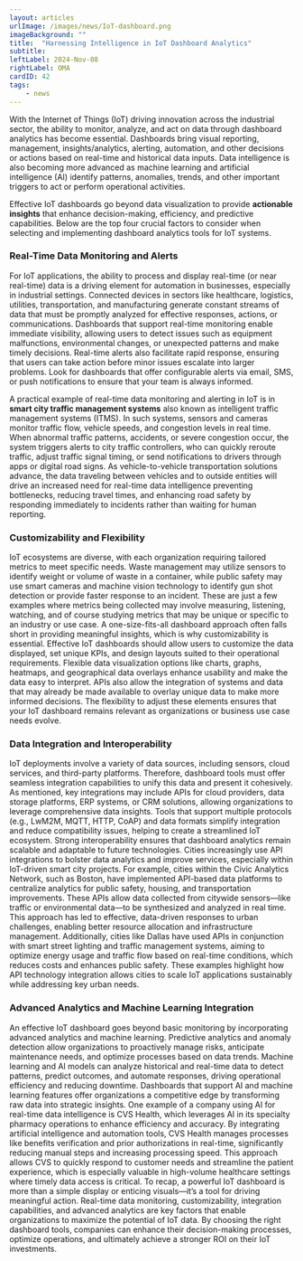 ```yaml
---
layout: articles
urlImage: /images/news/IoT-dashboard.png
imageBackground: ""
title:  "Harnessing Intelligence in IoT Dashboard Analytics"
subtitle: 
leftLabel: 2024-Nov-08
rightLabel: OMA
cardID: 42
tags: 
    - news
---
```


With the Internet of Things (IoT) driving innovation across the industrial sector, the ability to monitor, analyze, and act on data through dashboard analytics has become essential. Dashboards bring visual reporting, management, insights/analytics, alerting, automation, and other decisions or actions based on real-time and historical data inputs. Data intelligence is also becoming more advanced as machine learning and artificial intelligence (AI) identify patterns, anomalies, trends, and other important triggers to act or perform operational activities.
<!--more-->
Effective IoT dashboards go beyond data visualization to provide **actionable insights** that enhance decision-making, efficiency, and predictive capabilities. Below are the top four crucial factors to consider when selecting and implementing dashboard analytics tools for IoT systems.
### Real-Time Data Monitoring and Alerts
For IoT applications, the ability to process and display real-time (or near real-time) data is a driving element for automation in businesses, especially in industrial settings. Connected devices in sectors like healthcare, logistics, utilities, transportation, and manufacturing generate constant streams of data that must be promptly analyzed for effective responses, actions, or communications. Dashboards that support real-time monitoring enable immediate visibility, allowing users to detect issues such as equipment malfunctions, environmental changes, or unexpected patterns and make timely decisions. Real-time alerts also facilitate rapid response, ensuring that users can take action before minor issues escalate into larger problems.  Look for dashboards that offer configurable alerts via email, SMS, or push notifications to ensure that your team is always informed.  

A practical example of real-time data monitoring and alerting in IoT is in **smart city traffic management systems** also known as intelligent traffic management systems (ITMS). In such systems, sensors and cameras monitor traffic flow, vehicle speeds, and congestion levels in real time. When abnormal traffic patterns, accidents, or severe congestion occur, the system triggers alerts to city traffic controllers, who can quickly reroute traffic, adjust traffic signal timing, or send notifications to drivers through apps or digital road signs. As vehicle-to-vehicle transportation solutions advance, the data traveling between vehicles and to outside entities will drive an increased need for real-time data intelligence preventing bottlenecks, reducing travel times, and enhancing road safety by responding immediately to incidents rather than waiting for human reporting.

### Customizability and Flexibility  

IoT ecosystems are diverse, with each organization requiring tailored metrics to meet specific needs. Waste management may utilize sensors to identify weight or volume of waste in a container, while public safety may use smart cameras and machine vision technology to identify gun shot detection or provide faster response to an incident. These are just a few examples where metrics being collected may involve measuring, listening, watching, and of course studying metrics that may be unique or specific to an industry or use case. A one-size-fits-all dashboard approach often falls short in providing meaningful insights, which is why customizability is essential. Effective IoT dashboards should allow users to customize the data displayed, set unique KPIs, and design layouts suited to their operational requirements. Flexible data visualization options like charts, graphs, heatmaps, and geographical data overlays enhance usability and make the data easy to interpret. APIs also allow the integration of systems and data that may already be made available to overlay unique data to make more informed decisions. The flexibility to adjust these elements ensures that your IoT dashboard remains relevant as organizations or business use case needs evolve.  

### Data Integration and Interoperability  

IoT deployments involve a variety of data sources, including sensors, cloud services, and third-party platforms. Therefore, dashboard tools must offer seamless integration capabilities to unify this data and present it cohesively.  As mentioned, key integrations may include APIs for cloud providers, data storage platforms, ERP systems, or CRM solutions, allowing organizations to leverage comprehensive data insights. Tools that support multiple protocols (e.g., LwM2M, MQTT, HTTP, CoAP) and data formats simplify integration and reduce compatibility issues, helping to create a streamlined IoT ecosystem. Strong interoperability ensures that dashboard analytics remain scalable and adaptable to future technologies.
Cities increasingly use API integrations to bolster data analytics and improve services, especially within IoT-driven smart city projects. For example, cities within the Civic Analytics Network, such as Boston, have implemented API-based data platforms to centralize analytics for public safety, housing, and transportation improvements. These APIs allow data collected from citywide sensors—like traffic or environmental data—to be synthesized and analyzed in real time. This approach has led to effective, data-driven responses to urban challenges, enabling better resource allocation and infrastructure management. Additionally, cities like Dallas have used APIs in conjunction with smart street lighting and traffic management systems, aiming to optimize energy usage and traffic flow based on real-time conditions, which reduces costs and enhances public safety. These examples highlight how API technology integration allows cities to scale IoT applications sustainably while addressing key urban needs.

### Advanced Analytics and Machine Learning Integration

An effective IoT dashboard goes beyond basic monitoring by incorporating advanced analytics and machine learning. Predictive analytics and anomaly detection allow organizations to proactively manage risks, anticipate maintenance needs, and optimize processes based on data trends. Machine learning and AI models can analyze historical and real-time data to detect patterns, predict outcomes, and automate responses, driving operational efficiency and reducing downtime. Dashboards that support AI and machine learning features offer organizations a competitive edge by transforming raw data into strategic insights.
One example of a company using AI for real-time data intelligence is CVS Health, which leverages AI in its specialty pharmacy operations to enhance efficiency and accuracy. By integrating artificial intelligence and automation tools, CVS Health manages processes like benefits verification and prior authorizations in real-time, significantly reducing manual steps and increasing processing speed. This approach allows CVS to quickly respond to customer needs and streamline the patient experience, which is especially valuable in high-volume healthcare settings where timely data access is critical.
To recap, a powerful IoT dashboard is more than a simple display or enticing visuals—it’s a tool for driving meaningful action. Real-time data monitoring, customizability, integration capabilities, and advanced analytics are key factors that enable organizations to maximize the potential of IoT data. By choosing the right dashboard tools, companies can enhance their decision-making processes, optimize operations, and ultimately achieve a stronger ROI on their IoT investments.
